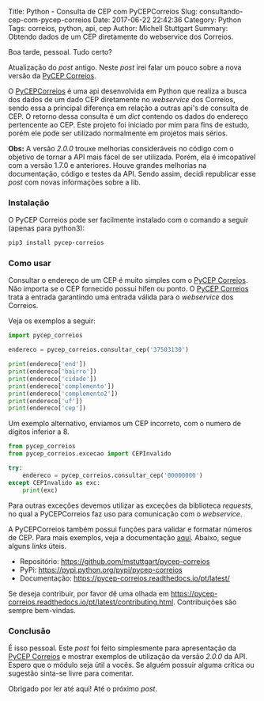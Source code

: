 Title: Python - Consulta de CEP com PyCEPCorreios
Slug: consultando-cep-com-pycep-correios
Date: 2017-06-22 22:42:36
Category: Python
Tags: correios, python, api, cep
Author: Michell Stuttgart
Summary: Obtendo dados de um CEP diretamente do webservice dos Correios.

Boa tarde, pessoal. Tudo certo?

Atualização do *post* antigo. Neste *post* irei falar um pouco sobre a nova versão da [PyCEP Correios](https://github.com/mstuttgart/pycep-correios).

O [PyCEPCorreios](https://github.com/mstuttgart/pycep-correios) é uma api desenvolvida em Python que realiza a busca dos dados de um dado CEP diretamente no *webservice* dos Correios, sendo essa a principal diferença em relação a outras api's de consulta de CEP. O retorno dessa consulta é um *dict* contendo os dados do endereço pertencente ao CEP. Este projeto foi iniciado por mim para fins de estudo, porém ele pode ser utilizado normalmente em projetos mais sérios.

**Obs:** A versão *2.0.0* trouxe melhorias consideráveis no código com o objetivo de tornar a API mais
fácel de ser utilizada. Porém, ela é imcopatível com a versão 1.7.0 e anteriores. Houve
grandes melhorias na documentação, código e testes da API. Sendo assim,
decidi republicar esse *post* com novas informações sobre a lib.

### Instalação

O PyCEP Correios pode ser facilmente instalado com o comando a seguir (apenas para python3):

```bash
pip3 install pycep-correios
```

### Como usar

Consultar o endereço de um CEP é muito simples com o [PyCEP Correios](https://github.com/mstuttgart/pycep-correios). Não importa se o CEP fornecido possui hífen ou ponto. O [PyCEP Correios](https://github.com/mstuttgart/pycep-correios) trata a entrada garantindo uma entrada válida para o *webservice* dos Correios.

Veja os exemplos a seguir:

```python
import pycep_correios

endereco = pycep_correios.consultar_cep('37503130')

print(endereco['end'])
print(endereco['bairro'])
print(endereco['cidade'])
print(endereco['complemento'])
print(endereco['complemento2'])
print(endereco['uf'])
print(endereco['cep'])

```

Um exemplo alternativo, enviamos um CEP incorreto, com o numero de dígitos inferior a 8.

```python
from pycep_correios
from pycep_correios.excecao import CEPInvalido

try:
    endereco = pycep_correios.consultar_cep('00000000')
except CEPInvalido as exc:
    print(exc)

```

Para outras exceções devemos utilizar as exceções da biblioteca *requests*, no qual a
PyCEPCorreios faz uso para comunicação com o *webservice*.

A PyCEPCorreios também possui funções para validar e formatar números de CEP. Para mais exemplos, veja a documentação [aqui](https://pycep-correios.readthedocs.io/pt/latest/usage.html). Abaixo, segue alguns *links* úteis.

* Repositório: https://github.com/mstuttgart/pycep-correios
* PyPi: https://pypi.python.org/pypi/pycep-correios
* Documentação: https://pycep-correios.readthedocs.io/pt/latest/

Se deseja contribuir, por favor dê uma olhada em https://pycep-correios.readthedocs.io/pt/latest/contributing.html. Contribuições
são sempre bem-vindas.

### Conclusão

É isso pessoal. Este *post* foi feito simplesmente para apresentação da [PyCEP Correios](https://github.com/mstuttgart/pycep-correios) e mostrar exemplos
de utilização da versão *2.0.0* da API. Espero que o módulo seja útil a vocês. Se alguém possuir alguma crítica ou sugestão sinta-se livre para comentar.

Obrigado por ler até aqui! Até o próximo *post*.
